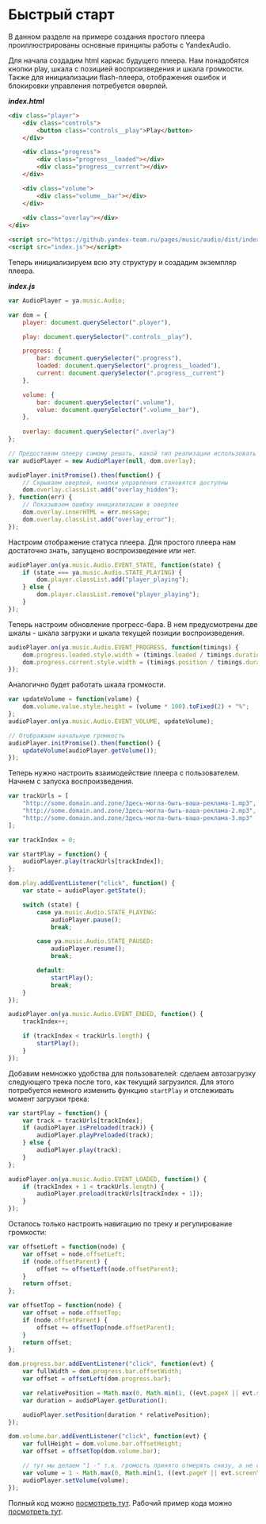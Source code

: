 Быстрый старт
=============
В данном разделе на примере создания простого плеера проиллюстрированы основные принципы работы с YandexAudio. 

Для начала создадим html каркас будущего плеера. Нам понадобятся кнопки play, шкала с позицией воспроизведения 
и шкала громкости. Также для инициализации flash-плеера, отображения ошибок и блокировки управления потребуется оверлей.

***index.html***
```html
<div class="player">
    <div class="controls">
        <button class="controls__play">Play</button>
    </div>

    <div class="progress">
        <div class="progress__loaded"></div>
        <div class="progress__current"></div>
    </div>

    <div class="volume">
        <div class="volume__bar"></div>
    </div>
    
    <div class="overlay"></div>      
</div>

<script src="https://github.yandex-team.ru/pages/music/audio/dist/index.min.js"></script>
<script src="index.js"></script>
```

Теперь инициализируем всю эту структуру и создадим экземпляр плеера.

***index.js***
```javascript
var AudioPlayer = ya.music.Audio;

var dom = {
    player: document.querySelector(".player"),

    play: document.querySelector(".controls__play"),

    progress: {
        bar: document.querySelector(".progress"),
        loaded: document.querySelector(".progress__loaded"),
        current: document.querySelector(".progress__current")
    },

    volume: {
        bar: document.querySelector(".volume"),
        value: document.querySelector(".volume__bar"),        
    },
    
    overlay: document.querySelector(".overlay")
};

// Предоставим плееру самому решать, какой тип реализации использовать
var audioPlayer = new AudioPlayer(null, dom.overlay);

audioPlayer.initPromise().then(function() {
    // Скрываем оверлей, кнопки управления становятся доступны
    dom.overlay.classList.add("overlay_hidden");
}, function(err) {
    // Показываем ошибку инициализации в оверлее
    dom.overlay.innerHTML = err.message;
    dom.overlay.classList.add("overlay_error");
});
```

Настроим отображение статуса плеера. Для простого плеера нам достаточно знать, запущено воспроизведение или нет.

```javascript
audioPlayer.on(ya.music.Audio.EVENT_STATE, function(state) {
    if (state === ya.music.Audio.STATE_PLAYING) {
        dom.player.classList.add("player_playing");
    } else {
        dom.player.classList.remove("player_playing");
    }
});
```

Теперь настроим обновление прогресс-бара. В нем предусмотрены две шкалы - шкала загрузки и шкала текущей 
позиции воспроизведения.

```javascript
audioPlayer.on(ya.music.Audio.EVENT_PROGRESS, function(timings) {
    dom.progress.loaded.style.width = (timings.loaded / timings.duration * 100).toFixed(2) + "%"; 
    dom.progress.current.style.width = (timings.position / timings.duration * 100).toFixed(2) + "%"; 
});
```

Аналогично будет работать шкала громкости.

```javascript
var updateVolume = function(volume) {
    dom.volume.value.style.height = (volume * 100).toFixed(2) + "%";
};
audioPlayer.on(ya.music.Audio.EVENT_VOLUME, updateVolume);

// Отображаем начальную громкость
audioPlayer.initPromise().then(function() {
    updateVolume(audioPlayer.getVolume());
});
```

Теперь нужно настроить взаимодействие плеера с пользователем. Начнем с запуска воспроизведения.

```javascript
var trackUrls = [
    "http://some.domain.and.zone/Здесь-могла-быть-ваша-реклама-1.mp3",
    "http://some.domain.and.zone/Здесь-могла-быть-ваша-реклама-2.mp3",
    "http://some.domain.and.zone/Здесь-могла-быть-ваша-реклама-3.mp3"
];

var trackIndex = 0;

var startPlay = function() {
    audioPlayer.play(trackUrls[trackIndex]);
};

dom.play.addEventListener("click", function() {
    var state = audioPlayer.getState();

    switch (state) {
        case ya.music.Audio.STATE_PLAYING:
            audioPlayer.pause();
            break;

        case ya.music.Audio.STATE_PAUSED:
            audioPlayer.resume();
            break;

        default:
            startPlay();
            break;
    }
});

audioPlayer.on(ya.music.Audio.EVENT_ENDED, function() {
    trackIndex++;

    if (trackIndex < trackUrls.length) {
        startPlay();
    }
});
```

Добавим немножко удобства для пользователей: сделаем автозагрузку следующего трека после того, как текущий загрузился.
Для этого потребуется немного изменить функцию `startPlay` и отслеживать момент загрузки трека:

```javascript
var startPlay = function() {
    var track = trackUrls[trackIndex];
    if (audioPlayer.isPreloaded(track)) {
        audioPlayer.playPreloaded(track);
    } else {
        audioPlayer.play(track);
    }
};

audioPlayer.on(ya.music.Audio.EVENT_LOADED, function() {
    if (trackIndex + 1 < trackUrls.length) {
        audioPlayer.preload(trackUrls[trackIndex + 1]);
    }
});
```

Осталось только настроить навигацию по треку и регулирование громкости:
```javascript
var offsetLeft = function(node) {
    var offset = node.offsetLeft;
    if (node.offsetParent) {
        offset += offsetLeft(node.offsetParent);
    }
    return offset;
};

var offsetTop = function(node) {
    var offset = node.offsetTop;
    if (node.offsetParent) {
        offset += offsetTop(node.offsetParent);
    }
    return offset;
};

dom.progress.bar.addEventListener("click", function(evt) {
    var fullWidth = dom.progress.bar.offsetWidth;
    var offset = offsetLeft(dom.progress.bar);

    var relativePosition = Math.max(0, Math.min(1, ((evt.pageX || evt.screenX) - offset) / fullWidth));
    var duration = audioPlayer.getDuration();

    audioPlayer.setPosition(duration * relativePosition);
});

dom.volume.bar.addEventListener("click", function(evt) {
    var fullHeight = dom.volume.bar.offsetHeight;
    var offset = offsetTop(dom.volume.bar);

    // тут мы делаем "1 -" т.к. громость принято отмерять снизу, а не сверху
    var volume = 1 - Math.max(0, Math.min(1, ((evt.pageY || evt.screenY) - offset) / fullHeight));
    audioPlayer.setVolume(volume);
});
```

Полный код можно [посмотреть тут](https://github.yandex-team.ru/music/audio/tree/master/examples/quick-start).
Рабочий пример кода можно [посмотреть тут](https://github.yandex-team.ru/pages/music/audio/examples/quick-start/).
